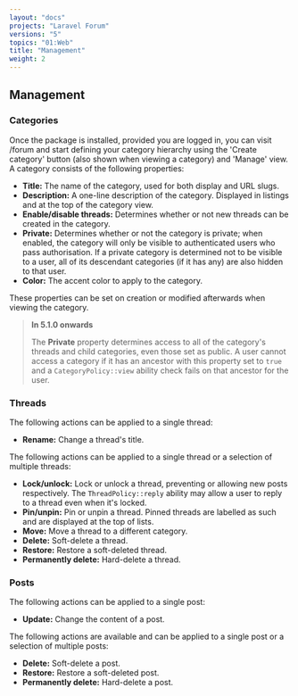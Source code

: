 ```yaml
---
layout: "docs"
projects: "Laravel Forum"
versions: "5"
topics: "01:Web"
title: "Management"
weight: 2
---
```


## Management

### Categories

Once the package is installed, provided you are logged in, you can visit <your domain>/forum and start defining your category hierarchy using the 'Create category' button (also shown when viewing a category) and 'Manage' view. A category consists of the following properties:

* **Title:** The name of the category, used for both display and URL slugs.
* **Description:** A one-line description of the category. Displayed in listings and at the top of the category view.
* **Enable/disable threads:** Determines whether or not new threads can be created in the category.
* **Private:** Determines whether or not the category is private; when enabled, the category will only be visible to authenticated users who pass authorisation. If a private category is determined not to be visible to a user, all of its descendant categories (if it has any) are also hidden to that user.
* **Color:** The accent color to apply to the category.

These properties can be set on creation or modified afterwards when viewing the category.

> **In 5.1.0 onwards**
>
> The **Private** property determines access to all of the category's threads and child categories, even those set as public. A user cannot access a category if it has an ancestor with this property set to `true` and a `CategoryPolicy::view` ability check fails on that ancestor for the user.

### Threads

The following actions can be applied to a single thread:

* **Rename:** Change a thread's title.

The following actions can be applied to a single thread or a selection of multiple threads:

* **Lock/unlock:** Lock or unlock a thread, preventing or allowing new posts respectively. The `ThreadPolicy::reply` ability may allow a user to reply to a thread even when it's locked.
* **Pin/unpin:** Pin or unpin a thread. Pinned threads are labelled as such and are displayed at the top of lists.
* **Move:** Move a thread to a different category.
* **Delete:** Soft-delete a thread.
* **Restore:** Restore a soft-deleted thread.
* **Permanently delete:** Hard-delete a thread.

### Posts

The following actions can be applied to a single post:

* **Update:** Change the content of a post.

The following actions are available and can be applied to a single post or a selection of multiple posts:

* **Delete:** Soft-delete a post.
* **Restore:** Restore a soft-deleted post.
* **Permanently delete:** Hard-delete a post.
